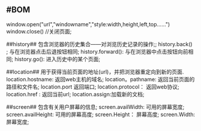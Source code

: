 #BOM
---
window.open("url","windowname","style:width,height,left,top……")
window.close()  //关闭页面;

##history##
    包含浏览器的历史集合——对浏览历史记录的操作;;
    history.back() ; 与在浏览器点击后退按钮相同;
    history.forward(): 与在浏览器中点击按钮向前相同;
    history.go(): 进入历史中的某个页面;


##location##
   用于获得当前页面的地址(url)，并把浏览器重定向到新的页面.
     location.hostname: 返回web主机的域名;
     location。pathname: 返回当前页面的路径和文件名;
     location.port 返回端口;
     location.protocol： 返回web协议;
     location.href : 返回当前url;
     location.assign:加载新的文档;


##screen##
    包含有关用户屏幕的信息;
    screen.availWidth: 可用的屏幕宽度;
    screen.availHeight: 可用的屏幕高度;
    screen.Height： 屏幕高度;
    screen.Width:  屏幕宽度;